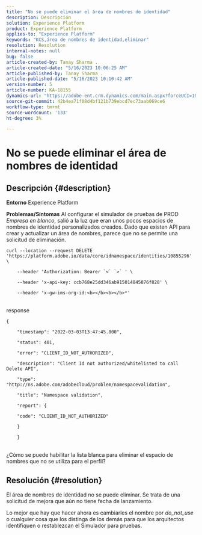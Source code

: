 ```yaml
---
title: "No se puede eliminar el área de nombres de identidad"
description: Descripción
solution: Experience Platform
product: Experience Platform
applies-to: "Experience Platform"
keywords: "KCS,área de nombres de identidad,eliminar"
resolution: Resolution
internal-notes: null
bug: false
article-created-by: Tanay Sharma .
article-created-date: "5/16/2023 10:06:25 AM"
article-published-by: Tanay Sharma .
article-published-date: "5/16/2023 10:10:42 AM"
version-number: 5
article-number: KA-18155
dynamics-url: "https://adobe-ent.crm.dynamics.com/main.aspx?forceUCI=1&pagetype=entityrecord&etn=knowledgearticle&id=5e95044c-d1f3-ed11-8848-6045bd006079"
source-git-commit: 42b4ea71f08d4bf121b739ebcd7ec73aab069ce6
workflow-type: tm+mt
source-wordcount: '133'
ht-degree: 3%

---
```


# No se puede eliminar el área de nombres de identidad

## Descripción {#description}

<b>Entorno</b>
Experience Platform


<b>Problemas/Síntomas</b>
Al configurar el simulador de pruebas de PROD *Empresa en blanco*, salió a la luz que eran unos pocos espacios de nombres de identidad personalizados creados. Dado que existen API para crear y actualizar un área de nombres, parece que no se permite una solicitud de eliminación.


```
curl --location --request DELETE 'https://platform.adobe.io/data/core/idnamespace/identities/10855296' \

    --header 'Authorization: Bearer `<` `>` ' \

    --header 'x-api-key: ccb768e25dd346ab915014845876f828' \

    --header 'x-gw-ims-org-id:<b></b><b></b>*'
```


<br>response<br>

```
{

    "timestamp": "2022-03-03T13:47:45.800",

    "status": 401,

    "error": "CLIENT_ID_NOT_AUTHORIZED",

    "description": "Client Id not authorized/whitelisted to call Delete API",

    "type": "http://ns.adobe.com/adobecloud/problem/namespacevalidation",

    "title": "Namespace validation",

    "report": {

    "code": "CLIENT_ID_NOT_AUTHORIZED"

    }

    }
```


<br>¿Cómo se puede habilitar la lista blanca para eliminar el espacio de nombres que no se utiliza para el perfil?<br>



## Resolución {#resolution}


El área de nombres de identidad no se puede eliminar. Se trata de una solicitud de mejora que aún no tiene fecha de lanzamiento.

Lo mejor que hay que hacer ahora es cambiarles el nombre por *do_not_use* o cualquier cosa que los distinga de los demás para que los arquitectos identifiquen o restablezcan el Simulador para pruebas.
